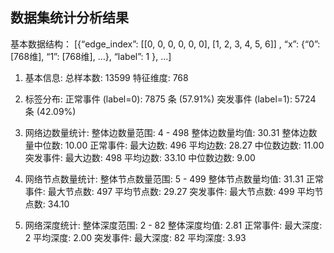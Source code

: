 
## 数据集统计分析结果

基本数据结构：
[{“edge_index”: [[0, 0, 0, 0, 0, 0], [1, 2, 3, 4, 5, 6]] , “x”: {“0”: [768维], “1”: [768维], …}, “label”: 1 }, ...]

1. 基本信息:
   总样本数: 13599
   特征维度: 768

2. 标签分布:
   正常事件 (label=0): 7875 条 (57.91%)
   突发事件 (label=1): 5724 条 (42.09%)

3. 网络边数量统计:
   整体边数量范围: 4 - 498
   整体边数量均值: 30.31
   整体边数量中位数: 10.00
   正常事件:
     最大边数: 496
     平均边数: 28.27
     中位数边数: 11.00
   突发事件:
     最大边数: 498
     平均边数: 33.10
     中位数边数: 9.00

4. 网络节点数量统计:
   整体节点数量范围: 5 - 499
   整体节点数量均值: 31.31
   正常事件:
     最大节点数: 497
     平均节点数: 29.27
   突发事件:
     最大节点数: 499
     平均节点数: 34.10

5. 网络深度统计:
   整体深度范围: 2 - 82
   整体深度均值: 2.81
   正常事件:
     最大深度: 2
     平均深度: 2.00
   突发事件:
     最大深度: 82
     平均深度: 3.93